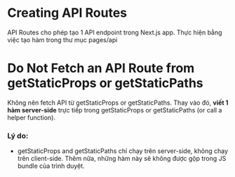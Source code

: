 # Creating API Routes

API Routes cho phép tạo 1 API endpoint trong Next.js app. Thực hiện bằng việc tạo hàm trong thư mục pages/api

# Do Not Fetch an API Route from getStaticProps or getStaticPaths
Không nên fetch API từ getStaticProps or getStaticPaths. Thay vào đó, **viết 1 hàm server-side** trực tiếp trong getStaticProps or getStaticPaths (or call a helper function).

### Lý do:
- getStaticProps and getStaticPaths chỉ chạy trên server-side, không chạy trên client-side. Thêm nữa, những hàm này sẽ không được gộp trong JS bundle của trình duyệt.